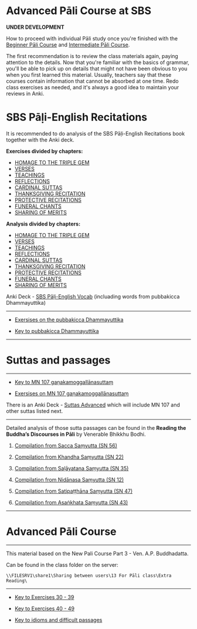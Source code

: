# **Advanced Pāli Course at SBS**

**UNDER DEVELOPMENT**

How to proceed with individual Pāli study once you're finished with the [Beginner Pāli Course](https://sasanarakkha.github.io/study-tools/pali-class/pali-class.html) and [Intermediate Pāli Course](https://sasanarakkha.github.io/study-tools/pali-class/pali-class-inter.html).

The first recommendation is to review the class materials again, paying attention to the details. Now that you're familiar with the basics of grammar, you'll be able to pick up on details that might not have been obvious to you when you first learned this material. Usually, teachers say that these courses contain information that cannot be absorbed at one time. Redo class exercises as needed, and it's always a good idea to maintain your reviews in Anki.

# **SBS Pāḷi-English Recitations**

It is recommended to do analysis of the SBS Pāḷi-English Recitations book together with the Anki deck.

**Exercises divided by chapters:**

- [HOMAGE TO THE TRIPLE GEM]()
- [VERSES]()
- [TEACHINGS]()
- [REFLECTIONS]()
- [CARDINAL SUTTAS]()
- [THANKSGIVING RECITATION]()
- [PROTECTIVE RECITATIONS]()
- [FUNERAL CHANTS]()
- [SHARING OF MERITS]()

**Analysis divided by chapters:**

- [HOMAGE TO THE TRIPLE GEM]()
- [VERSES]()
- [TEACHINGS]()
- [REFLECTIONS]()
- [CARDINAL SUTTAS]()
- [THANKSGIVING RECITATION]()
- [PROTECTIVE RECITATIONS]()
- [FUNERAL CHANTS]()
- [SHARING OF MERITS]()

Anki Deck - [SBS Pāḷi-English Vocab](https://sasanarakkha.github.io/study-tools/anki-decks/sbs-pali-english-vocab.html) (incluading words from pubbakicca Dhammayuttika)

-------

- [Exersises on the pubbakicca Dhammayuttika](https://docs.google.com/document/d/1QYOPRLT0jDjBrPS5AuqvFo1gn3FJKkYdbNbcq88ibnA/)

- [Key to pubbakicca Dhammayuttika](https://docs.google.com/document/d/1z4B3TELrZlVemxP_gB0ciampFTIOS5hL/)

-------

# **Suttas and passages**

-------

- [Key to MN 107 gaṇakamoggallānasuttaṃ](https://docs.google.com/document/d/1oW92myGIHzLypzNQGQPa0YeTGDfVq_Aogre8sLTRQuM/)

- [Exersises on MN 107 gaṇakamoggallānasuttaṃ](https://docs.google.com/document/d/1kG7DPHLKYlzYdzEQboyYlGJed1cx7zm1LaVU6Qp5Jro/edit?usp=sharing)

There is an Anki Deck - [Suttas Advanced](https://github.com/sasanarakkhastudy-tools/anki-decks/raw/main/pali-class/anki-decks/Suttas%20Advanced.apkg) which will include MN 107 and other suttas listed next.


-------

Detailed analysis of those sutta passages can be found in the **Reading the Buddha’s Discourses in Pāli** by Venerable Bhikkhu Bodhi.

1. [Compilation from  Sacca Saṃyutta (SN 56)](https://docs.google.com/document/d/1QvmDByxRI4hMT3C8EqrafaGoXC5HA_8kRn730-VtKjY/)

2. [Compilation from  Khandha Saṃyutta (SN 22)]()

3. [Compilation from  Saḷāyatana Saṃyutta (SN 35)]()

4. [Compilation from  Nidānasa Saṃyutta (SN 12)]()

5. [Compilation from  Satipaṭṭhāna Saṃyutta (SN 47)]()

6. [Compilation from  Asaṅkhata Saṃyutta (SN 43)]()

-------

# **Advanced Pāli Course**

------

This material based on the New Pali Course Part 3 - Ven. A.P. Buddhadatta.

Can be found in the class folder on the server:

`\\FILESRV1\share1\Sharing between users\13 For Pāli class\Extra Reading\`

------

- [Key to Exercises 30 - 39](https://docs.google.com/document/d/1VoFPr2jqJbQEQgT_UbuhxpzHM_H_mqX3BCy3vMdqiUc/)

- [Key to Exercises 40 - 49]()

- [Key to idioms and difficult passages]()



